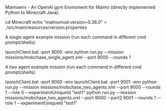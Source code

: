 Malmoenv - An OpenAI gym Enviroment for Malmo (directly implemented Python to Minecraft Java).

cd Minecraft
echo "malmomod.version=0.36.0" > ./src/main/resources/version.properties

A single agent example mission (run each command in different cmd prompt/shells):

launchClient.bat -port 9000 -env
python run.py --mission missions/mobchase_single_agent.xml --port 9000 --rounds 1

A two agent example mission (run each command in different cmd prompt/shells):

launchClient.bat -port 9000 -env
launchClient.bat -port 9001 -env
python run.py --mission missions/mobchase_two_agents.xml --port 9000 --rounds 1 --role 0 --experimentUniqueId "test1"
python run.py --mission missions/mobchase_two_agents.xml --port 9000 --port2 9001 --rounds 1 --role 1  --experimentUniqueId "test1"
